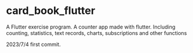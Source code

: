 # card_book_flutter
 A Flutter exercise program. A counter app made with flutter. Including counting, statistics, text records, charts, subscriptions and other functions


2023/7/4
first commit.

